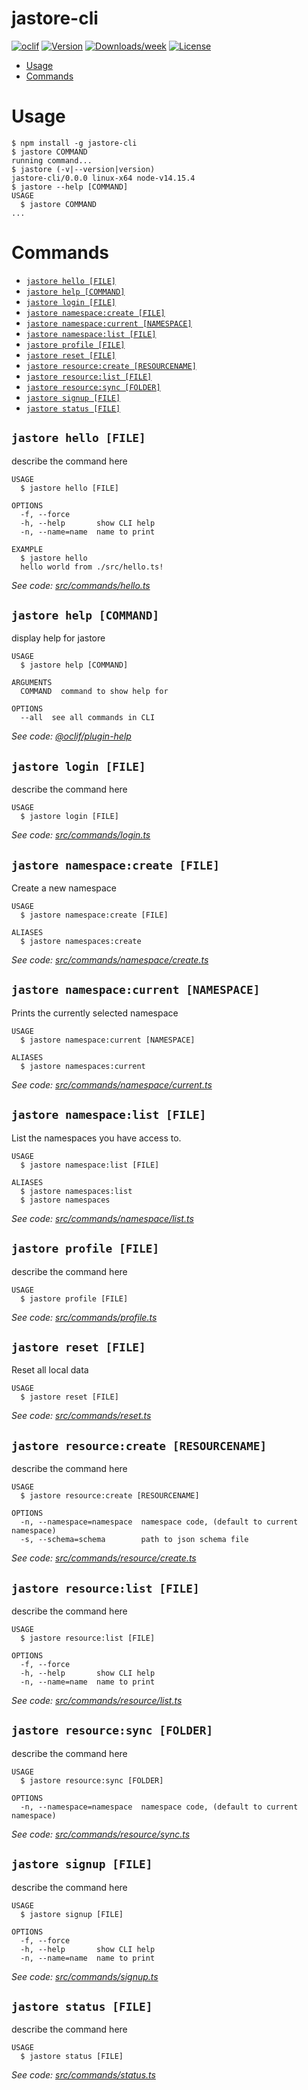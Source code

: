 jastore-cli
===========



[![oclif](https://img.shields.io/badge/cli-oclif-brightgreen.svg)](https://oclif.io)
[![Version](https://img.shields.io/npm/v/jastore-cli.svg)](https://npmjs.org/package/jastore-cli)
[![Downloads/week](https://img.shields.io/npm/dw/jastore-cli.svg)](https://npmjs.org/package/jastore-cli)
[![License](https://img.shields.io/npm/l/jastore-cli.svg)](https://github.com/projets/jastore-cli/blob/master/package.json)

<!-- toc -->
* [Usage](#usage)
* [Commands](#commands)
<!-- tocstop -->
# Usage
<!-- usage -->
```sh-session
$ npm install -g jastore-cli
$ jastore COMMAND
running command...
$ jastore (-v|--version|version)
jastore-cli/0.0.0 linux-x64 node-v14.15.4
$ jastore --help [COMMAND]
USAGE
  $ jastore COMMAND
...
```
<!-- usagestop -->
# Commands
<!-- commands -->
* [`jastore hello [FILE]`](#jastore-hello-file)
* [`jastore help [COMMAND]`](#jastore-help-command)
* [`jastore login [FILE]`](#jastore-login-file)
* [`jastore namespace:create [FILE]`](#jastore-namespacecreate-file)
* [`jastore namespace:current [NAMESPACE]`](#jastore-namespacecurrent-namespace)
* [`jastore namespace:list [FILE]`](#jastore-namespacelist-file)
* [`jastore profile [FILE]`](#jastore-profile-file)
* [`jastore reset [FILE]`](#jastore-reset-file)
* [`jastore resource:create [RESOURCENAME]`](#jastore-resourcecreate-resourcename)
* [`jastore resource:list [FILE]`](#jastore-resourcelist-file)
* [`jastore resource:sync [FOLDER]`](#jastore-resourcesync-folder)
* [`jastore signup [FILE]`](#jastore-signup-file)
* [`jastore status [FILE]`](#jastore-status-file)

## `jastore hello [FILE]`

describe the command here

```
USAGE
  $ jastore hello [FILE]

OPTIONS
  -f, --force
  -h, --help       show CLI help
  -n, --name=name  name to print

EXAMPLE
  $ jastore hello
  hello world from ./src/hello.ts!
```

_See code: [src/commands/hello.ts](https://github.com/projets/jastore-cli/blob/v0.0.0/src/commands/hello.ts)_

## `jastore help [COMMAND]`

display help for jastore

```
USAGE
  $ jastore help [COMMAND]

ARGUMENTS
  COMMAND  command to show help for

OPTIONS
  --all  see all commands in CLI
```

_See code: [@oclif/plugin-help](https://github.com/oclif/plugin-help/blob/v3.2.2/src/commands/help.ts)_

## `jastore login [FILE]`

describe the command here

```
USAGE
  $ jastore login [FILE]
```

_See code: [src/commands/login.ts](https://github.com/projets/jastore-cli/blob/v0.0.0/src/commands/login.ts)_

## `jastore namespace:create [FILE]`

Create a new namespace

```
USAGE
  $ jastore namespace:create [FILE]

ALIASES
  $ jastore namespaces:create
```

_See code: [src/commands/namespace/create.ts](https://github.com/projets/jastore-cli/blob/v0.0.0/src/commands/namespace/create.ts)_

## `jastore namespace:current [NAMESPACE]`

Prints the currently selected namespace

```
USAGE
  $ jastore namespace:current [NAMESPACE]

ALIASES
  $ jastore namespaces:current
```

_See code: [src/commands/namespace/current.ts](https://github.com/projets/jastore-cli/blob/v0.0.0/src/commands/namespace/current.ts)_

## `jastore namespace:list [FILE]`

List the namespaces you have access to.

```
USAGE
  $ jastore namespace:list [FILE]

ALIASES
  $ jastore namespaces:list
  $ jastore namespaces
```

_See code: [src/commands/namespace/list.ts](https://github.com/projets/jastore-cli/blob/v0.0.0/src/commands/namespace/list.ts)_

## `jastore profile [FILE]`

describe the command here

```
USAGE
  $ jastore profile [FILE]
```

_See code: [src/commands/profile.ts](https://github.com/projets/jastore-cli/blob/v0.0.0/src/commands/profile.ts)_

## `jastore reset [FILE]`

Reset all local data

```
USAGE
  $ jastore reset [FILE]
```

_See code: [src/commands/reset.ts](https://github.com/projets/jastore-cli/blob/v0.0.0/src/commands/reset.ts)_

## `jastore resource:create [RESOURCENAME]`

describe the command here

```
USAGE
  $ jastore resource:create [RESOURCENAME]

OPTIONS
  -n, --namespace=namespace  namespace code, (default to current namespace)
  -s, --schema=schema        path to json schema file
```

_See code: [src/commands/resource/create.ts](https://github.com/projets/jastore-cli/blob/v0.0.0/src/commands/resource/create.ts)_

## `jastore resource:list [FILE]`

describe the command here

```
USAGE
  $ jastore resource:list [FILE]

OPTIONS
  -f, --force
  -h, --help       show CLI help
  -n, --name=name  name to print
```

_See code: [src/commands/resource/list.ts](https://github.com/projets/jastore-cli/blob/v0.0.0/src/commands/resource/list.ts)_

## `jastore resource:sync [FOLDER]`

describe the command here

```
USAGE
  $ jastore resource:sync [FOLDER]

OPTIONS
  -n, --namespace=namespace  namespace code, (default to current namespace)
```

_See code: [src/commands/resource/sync.ts](https://github.com/projets/jastore-cli/blob/v0.0.0/src/commands/resource/sync.ts)_

## `jastore signup [FILE]`

describe the command here

```
USAGE
  $ jastore signup [FILE]

OPTIONS
  -f, --force
  -h, --help       show CLI help
  -n, --name=name  name to print
```

_See code: [src/commands/signup.ts](https://github.com/projets/jastore-cli/blob/v0.0.0/src/commands/signup.ts)_

## `jastore status [FILE]`

describe the command here

```
USAGE
  $ jastore status [FILE]
```

_See code: [src/commands/status.ts](https://github.com/projets/jastore-cli/blob/v0.0.0/src/commands/status.ts)_
<!-- commandsstop -->
